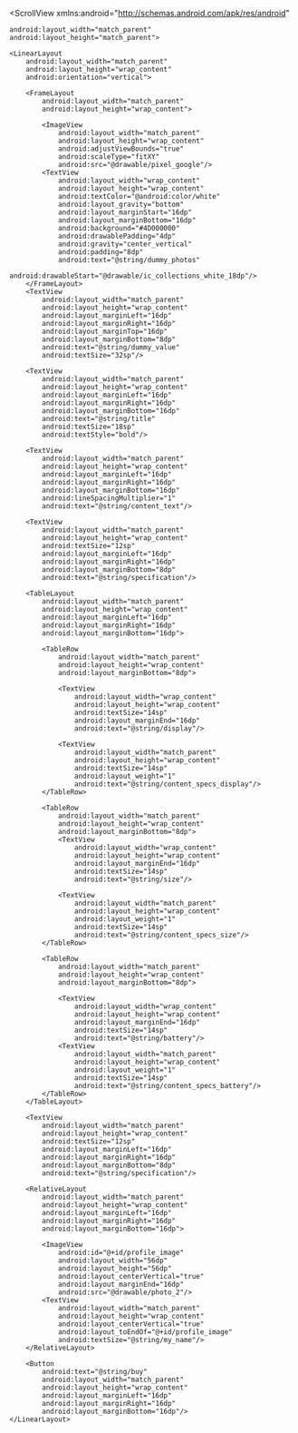 <?xml version="1.0" encoding="utf-8"?>
<ScrollView xmlns:android="http://schemas.android.com/apk/res/android"

    android:layout_width="match_parent"
    android:layout_height="match_parent">

    <LinearLayout
        android:layout_width="match_parent"
        android:layout_height="wrap_content"
        android:orientation="vertical">

        <FrameLayout
            android:layout_width="match_parent"
            android:layout_height="wrap_content">

            <ImageView
                android:layout_width="match_parent"
                android:layout_height="wrap_content"
                android:adjustViewBounds="true"
                android:scaleType="fitXY"
                android:src="@drawable/pixel_google"/>
            <TextView
                android:layout_width="wrap_content"
                android:layout_height="wrap_content"
                android:textColor="@android:color/white"
                android:layout_gravity="bottom"
                android:layout_marginStart="16dp"
                android:layout_marginBottom="16dp"
                android:background="#4D000000"
                android:drawablePadding="4dp"
                android:gravity="center_vertical"
                android:padding="8dp"
                android:text="@string/dummy_photos"
                android:drawableStart="@drawable/ic_collections_white_18dp"/>
        </FrameLayout>
        <TextView
            android:layout_width="match_parent"
            android:layout_height="wrap_content"
            android:layout_marginLeft="16dp"
            android:layout_marginRight="16dp"
            android:layout_marginTop="16dp"
            android:layout_marginBottom="8dp"
            android:text="@string/dummy_value"
            android:textSize="32sp"/>

        <TextView
            android:layout_width="match_parent"
            android:layout_height="wrap_content"
            android:layout_marginLeft="16dp"
            android:layout_marginRight="16dp"
            android:layout_marginBottom="16dp"
            android:text="@string/title"
            android:textSize="18sp"
            android:textStyle="bold"/>

        <TextView
            android:layout_width="match_parent"
            android:layout_height="wrap_content"
            android:layout_marginLeft="16dp"
            android:layout_marginRight="16dp"
            android:layout_marginBottom="16dp"
            android:lineSpacingMultiplier="1"
            android:text="@string/content_text"/>

        <TextView
            android:layout_width="match_parent"
            android:layout_height="wrap_content"
            android:textSize="12sp"
            android:layout_marginLeft="16dp"
            android:layout_marginRight="16dp"
            android:layout_marginBottom="8dp"
            android:text="@string/specification"/>

        <TableLayout
            android:layout_width="match_parent"
            android:layout_height="wrap_content"
            android:layout_marginLeft="16dp"
            android:layout_marginRight="16dp"
            android:layout_marginBottom="16dp">

            <TableRow
                android:layout_width="match_parent"
                android:layout_height="wrap_content"
                android:layout_marginBottom="8dp">

                <TextView
                    android:layout_width="wrap_content"
                    android:layout_height="wrap_content"
                    android:textSize="14sp"
                    android:layout_marginEnd="16dp"
                    android:text="@string/display"/>

                <TextView
                    android:layout_width="match_parent"
                    android:layout_height="wrap_content"
                    android:textSize="14sp"
                    android:layout_weight="1"
                    android:text="@string/content_specs_display"/>
            </TableRow>

            <TableRow
                android:layout_width="match_parent"
                android:layout_height="wrap_content"
                android:layout_marginBottom="8dp">
                <TextView
                    android:layout_width="wrap_content"
                    android:layout_height="wrap_content"
                    android:layout_marginEnd="16dp"
                    android:textSize="14sp"
                    android:text="@string/size"/>

                <TextView
                    android:layout_width="match_parent"
                    android:layout_height="wrap_content"
                    android:layout_weight="1"
                    android:textSize="14sp"
                    android:text="@string/content_specs_size"/>
            </TableRow>

            <TableRow
                android:layout_width="match_parent"
                android:layout_height="wrap_content"
                android:layout_marginBottom="8dp">

                <TextView
                    android:layout_width="wrap_content"
                    android:layout_height="wrap_content"
                    android:layout_marginEnd="16dp"
                    android:textSize="14sp"
                    android:text="@string/battery"/>
                <TextView
                    android:layout_width="match_parent"
                    android:layout_height="wrap_content"
                    android:layout_weight="1"
                    android:textSize="14sp"
                    android:text="@string/content_specs_battery"/>
            </TableRow>
        </TableLayout>

        <TextView
            android:layout_width="match_parent"
            android:layout_height="wrap_content"
            android:textSize="12sp"
            android:layout_marginLeft="16dp"
            android:layout_marginRight="16dp"
            android:layout_marginBottom="8dp"
            android:text="@string/specification"/>

        <RelativeLayout
            android:layout_width="match_parent"
            android:layout_height="wrap_content"
            android:layout_marginLeft="16dp"
            android:layout_marginRight="16dp"
            android:layout_marginBottom="16dp">

            <ImageView
                android:id="@+id/profile_image"
                android:layout_width="56dp"
                android:layout_height="56dp"
                android:layout_centerVertical="true"
                android:layout_marginEnd="16dp"
                android:src="@drawable/photo_2"/>
            <TextView
                android:layout_width="match_parent"
                android:layout_height="wrap_content"
                android:layout_centerVertical="true"
                android:layout_toEndOf="@+id/profile_image"
                android:textSize="@string/my_name"/>
        </RelativeLayout>

        <Button
            android:text="@string/buy"
            android:layout_width="match_parent"
            android:layout_height="wrap_content"
            android:layout_marginLeft="16dp"
            android:layout_marginRight="16dp"
            android:layout_marginBottom="16dp"/>
    </LinearLayout>

</ScrollView>
